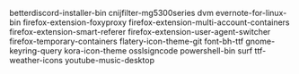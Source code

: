 betterdiscord-installer-bin
cnijfilter-mg5300series
dvm
evernote-for-linux-bin
firefox-extension-foxyproxy
firefox-extension-multi-account-containers
firefox-extension-smart-referer
firefox-extension-user-agent-switcher
firefox-temporary-containers
flatery-icon-theme-git
font-bh-ttf
gnome-keyring-query
kora-icon-theme
osslsigncode
powershell-bin
surf
ttf-weather-icons
youtube-music-desktop
